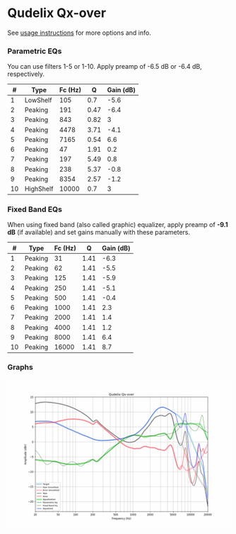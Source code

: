# Qudelix Qx-over
See [usage instructions](https://github.com/jaakkopasanen/AutoEq#usage) for more options and info.

### Parametric EQs
You can use filters 1-5 or 1-10. Apply preamp of -6.5 dB or -6.4 dB, respectively.

|   # | Type      |   Fc (Hz) |    Q |   Gain (dB) |
|-----|-----------|-----------|------|-------------|
|   1 | LowShelf  |       105 | 0.7  |        -5.6 |
|   2 | Peaking   |       191 | 0.47 |        -6.4 |
|   3 | Peaking   |       843 | 0.82 |         3   |
|   4 | Peaking   |      4478 | 3.71 |        -4.1 |
|   5 | Peaking   |      7165 | 0.54 |         6.6 |
|   6 | Peaking   |        47 | 1.91 |         0.2 |
|   7 | Peaking   |       197 | 5.49 |         0.8 |
|   8 | Peaking   |       238 | 5.37 |        -0.8 |
|   9 | Peaking   |      8354 | 2.57 |        -1.2 |
|  10 | HighShelf |     10000 | 0.7  |         3   |

### Fixed Band EQs
When using fixed band (also called graphic) equalizer, apply preamp of **-9.1 dB** (if available) and set gains manually with these parameters.

|   # | Type    |   Fc (Hz) |    Q |   Gain (dB) |
|-----|---------|-----------|------|-------------|
|   1 | Peaking |        31 | 1.41 |        -6.3 |
|   2 | Peaking |        62 | 1.41 |        -5.5 |
|   3 | Peaking |       125 | 1.41 |        -5.9 |
|   4 | Peaking |       250 | 1.41 |        -5.1 |
|   5 | Peaking |       500 | 1.41 |        -0.4 |
|   6 | Peaking |      1000 | 1.41 |         2.3 |
|   7 | Peaking |      2000 | 1.41 |         1.4 |
|   8 | Peaking |      4000 | 1.41 |         1.2 |
|   9 | Peaking |      8000 | 1.41 |         6.4 |
|  10 | Peaking |     16000 | 1.41 |         8.7 |

### Graphs
![](./Qudelix%20Qx-over.png)
